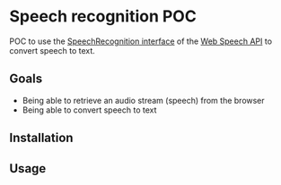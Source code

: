 
# Speech recognition POC

POC to use the [SpeechRecognition interface](https://developer.mozilla.org/en-US/docs/Web/API/SpeechRecognition) of the [Web Speech API](https://developer.mozilla.org/en-US/docs/Web/API/Web_Speech_API) to convert speech to text.

## Goals

- Being able to retrieve an audio stream (speech) from the browser 
- Being able to convert speech to text

## Installation

## Usage